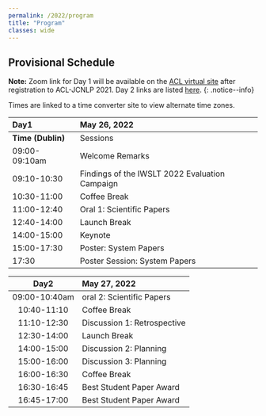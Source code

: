```yaml
---
permalink: /2022/program
title: "Program"
classes: wide
---
```


## Provisional Schedule
<!-- time converter links on times, zoom links for sessions to come -->

**Note:** Zoom link for Day 1 will be available on the [ACL virtual site](https://underline.io/events/167/sessions?eventSessionId=6299) after registration to ACL-JCNLP 2021. Day 2 links are listed [here](/assets/pdfs/IWSLT21-Q&As.pdf).
{: .notice--info}

Times are linked to a time converter site to view alternate time zones.  

| Day1 | May 26, 2022 |
| :-- | :-- |
| **Time (Dublin)** | Sessions |
| 09:00-09:10am | Welcome Remarks |
| 09:10-10:30 | Findings of the IWSLT 2022 Evaluation Campaign |
| 10:30-11:00 | Coffee Break |  
| 11:00-12:40 | Oral 1: Scientific Papers |  
| 12:40-14:00 | Launch Break |  
| 14:00-15:00 | Keynote |  
| 15:00-17:30 | Poster: System Papers |
| 17:30 | Poster Session: System Papers |

| Day2 | May 27, 2022 |
| :---: | :-- |
| 09:00-10:40am | oral 2: Scientific Papers|
| 10:40-11:10 | Coffee Break |  
| 11:10-12:30 | Discussion 1: Retrospective |  
| 12:30-14:00 | Launch Break |  
| 14:00-15:00 | Discussion 2: Planning  |  
| 15:00-16:00 | Discussion 3: Planning  | 
| 16:00-16:30 | Coffee Break   | 
| 16:30-16:45 | Best Student Paper Award |
| 16:45-17:00 | Best Student Paper Award |
